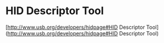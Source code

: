 # HID Descriptor Tool

[http://www.usb.org/developers/hidpage#HID Descriptor Tool](http://www.usb.org/developers/hidpage#HID Descriptor Tool)